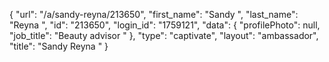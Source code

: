 {
    "url": "\/a\/sandy-reyna\/213650",
    "first_name": "Sandy ",
    "last_name": "Reyna ",
    "id": "213650",
    "login_id": "1759121",
    "data": {
        "profilePhoto": null,
        "job_title": "Beauty advisor "
    },
    "type": "captivate",
    "layout": "ambassador",
    "title": "Sandy  Reyna "
}
